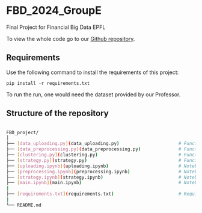 # FBD_2024_GroupE
Final Project for Financial Big Data EPFL

To view the whole code go to our [Github repository](https://github.com/PH-14/FBD_2024_GroupE).

## Requirements

Use the following command to install the requirements of this project:

```
pip install -r requirements.txt
```

To run the run, one would need the dataset provided by our Professor. 

## Structure of the repository 

```bash

FBD_project/
│
├── [data_uploading.py](data_uploading.py)                      # Functions to explore the provided data & upload
├── [data_preprocessing.py](data_preprocessing.py)              # Functions to clean our chosen period data 
├── [clustering.py](clustering.py)                              # Functions to further clean the data for pre-processing
├── [strategy.py](strategy.py)                                  # Functions to implement the clustering and the strategies
├── [uploading.ipynb](uploading.ipynb)                          # Notebook to explore the yearly data provided by the prof & upload
├── [preprocessing.ipynb](preprocessing.ipynb)                  # Notebook to do the preprocessing of the data for the chosen period
├── [strategy.ipynb](strategy.ipynb)                            # Notebook to compute and observe the results of multiple portfolio strategies
├── [main.ipynb](main.ipynb)                                    # Notebook containing all our analysis and results
|
├── [requirements.txt](requirements.txt)                        # Requirement files
|
└── README.md

```
